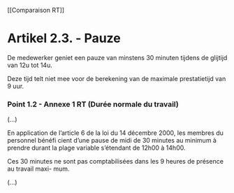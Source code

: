 [[Comparaison RT]]

# Artikel 2.3. - Pauze

De medewerker geniet een pauze van minstens 30 minuten tijdens de glijtijd van 12u 
tot 14u. 

Deze tijd telt niet mee voor de berekening van de maximale prestatietijd van 
9 uur. 

### Point 1.2 - Annexe 1 RT (Durée normale du travail)

(...)

En application de l’article 6 de la loi du 14 décembre 2000, les membres du personnel bénéfi
cient d’une pause de midi de 30 minutes au minimum à prendre durant la plage variable 
s’étendant de 12h00 à 14h00.

Ces 30 minutes ne sont pas comptabilisées dans les 9 heures de présence au travail maxi-
mum. 

(...)

